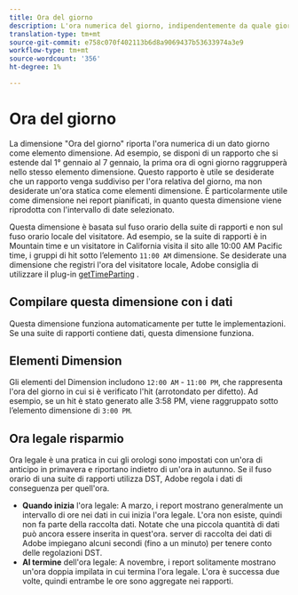 ```yaml
---
title: Ora del giorno
description: L'ora numerica del giorno, indipendentemente da quale giorno.
translation-type: tm+mt
source-git-commit: e758c070f402113b6d8a9069437b53633974a3e9
workflow-type: tm+mt
source-wordcount: '356'
ht-degree: 1%

---
```



# Ora del giorno

La dimensione &quot;Ora del giorno&quot; riporta l&#39;ora numerica di un dato giorno come elemento dimensione. Ad esempio, se disponi di un rapporto che si estende dal 1° gennaio al 7 gennaio, la prima ora di ogni giorno raggrupperà nello stesso elemento dimensione. Questo rapporto è utile se desiderate che un rapporto venga suddiviso per l&#39;ora relativa del giorno, ma non desiderate un&#39;ora statica come elementi dimensione. È particolarmente utile come dimensione nei report pianificati, in quanto questa dimensione viene riprodotta con l&#39;intervallo di date selezionato.

Questa dimensione è basata sul fuso orario della suite di rapporti e non sul fuso orario locale del visitatore. Ad esempio, se la suite di rapporti è in Mountain time e un visitatore in California visita il sito alle 10:00 AM Pacific time, i gruppi di hit sotto l’elemento `11:00 AM` dimensione. Se desiderate una dimensione che registri l&#39;ora del visitatore locale,  Adobe consiglia di utilizzare il plug-in [getTimeParting](/help/implement/vars/plugins/gettimeparting.md) .

## Compilare questa dimensione con i dati

Questa dimensione funziona automaticamente per tutte le implementazioni. Se una suite di rapporti contiene dati, questa dimensione funziona.

## Elementi Dimension

Gli elementi del Dimension includono `12:00 AM` - `11:00 PM`, che rappresenta l&#39;ora del giorno in cui si è verificato l&#39;hit (arrotondato per difetto). Ad esempio, se un hit è stato generato alle 3:58 PM, viene raggruppato sotto l’elemento dimensione di `3:00 PM`.

## Ora legale risparmio

Ora legale è una pratica in cui gli orologi sono impostati con un&#39;ora di anticipo in primavera e riportano indietro di un&#39;ora in autunno. Se il fuso orario di una suite di rapporti utilizza DST,  Adobe regola i dati di conseguenza per quell&#39;ora.

* **Quando inizia** l&#39;ora legale: A marzo, i report mostrano generalmente un intervallo di ore nei dati in cui inizia l&#39;ora legale. L&#39;ora non esiste, quindi non fa parte della raccolta dati. Notate che una piccola quantità di dati può ancora essere inserita in quest&#39;ora.  server di raccolta dei dati di Adobe impiegano alcuni secondi (fino a un minuto) per tenere conto delle regolazioni DST.
* **Al termine** dell&#39;ora legale: A novembre, i report solitamente mostrano un&#39;ora doppia impilata in cui termina l&#39;ora legale. L&#39;ora è successa due volte, quindi entrambe le ore sono aggregate nei rapporti.
